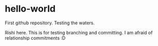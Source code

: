 # hello-world
First github repository. Testing the waters.

Rishi here. This is for testing branching and committing. I am afraid of relationship commitments :D
